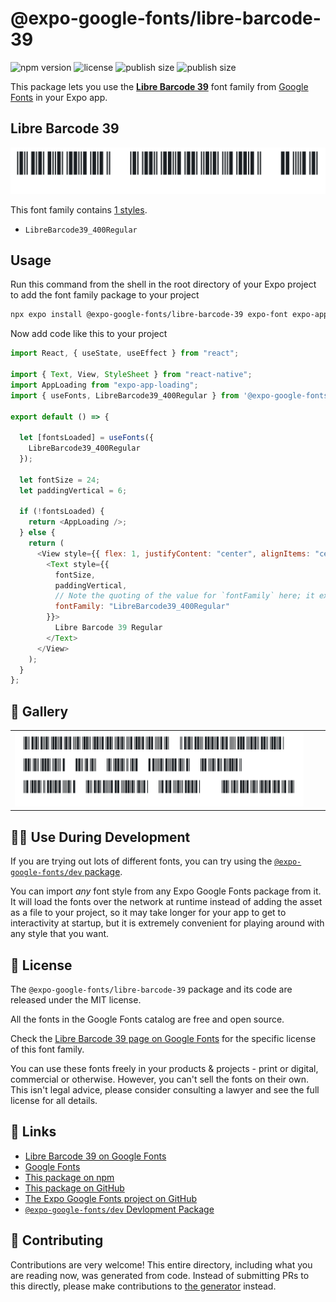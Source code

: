 # @expo-google-fonts/libre-barcode-39

![npm version](https://flat.badgen.net/npm/v/@expo-google-fonts/libre-barcode-39)
![license](https://flat.badgen.net/github/license/expo/google-fonts)
![publish size](https://flat.badgen.net/packagephobia/install/@expo-google-fonts/libre-barcode-39)
![publish size](https://flat.badgen.net/packagephobia/publish/@expo-google-fonts/libre-barcode-39)

This package lets you use the [**Libre Barcode 39**](https://fonts.google.com/specimen/Libre+Barcode+39) font family from [Google Fonts](https://fonts.google.com/) in your Expo app.

## Libre Barcode 39

![Libre Barcode 39](./font-family.png)

This font family contains [1 styles](#-gallery).

- `LibreBarcode39_400Regular`

## Usage

Run this command from the shell in the root directory of your Expo project to add the font family package to your project

```sh
npx expo install @expo-google-fonts/libre-barcode-39 expo-font expo-app-loading
```

Now add code like this to your project

```js
import React, { useState, useEffect } from "react";

import { Text, View, StyleSheet } from "react-native";
import AppLoading from "expo-app-loading";
import { useFonts, LibreBarcode39_400Regular } from '@expo-google-fonts/libre-barcode-39';

export default () => {

  let [fontsLoaded] = useFonts({
    LibreBarcode39_400Regular
  });

  let fontSize = 24;
  let paddingVertical = 6;

  if (!fontsLoaded) {
    return <AppLoading />;
  } else {
    return (
      <View style={{ flex: 1, justifyContent: "center", alignItems: "center" }}>
        <Text style={{
          fontSize,
          paddingVertical,
          // Note the quoting of the value for `fontFamily` here; it expects a string!
          fontFamily: "LibreBarcode39_400Regular"
        }}>
          Libre Barcode 39 Regular
        </Text>
      </View>
    );
  }
};
```

## 🔡 Gallery


||||
|-|-|-|
|![LibreBarcode39_400Regular](./LibreBarcode39_400Regular.ttf.png)||||


## 👩‍💻 Use During Development

If you are trying out lots of different fonts, you can try using the [`@expo-google-fonts/dev` package](https://github.com/expo/google-fonts/tree/master/font-packages/dev#readme).

You can import _any_ font style from any Expo Google Fonts package from it. It will load the fonts over the network at runtime instead of adding the asset as a file to your project, so it may take longer for your app to get to interactivity at startup, but it is extremely convenient for playing around with any style that you want.


## 📖 License

The `@expo-google-fonts/libre-barcode-39` package and its code are released under the MIT license.

All the fonts in the Google Fonts catalog are free and open source.

Check the [Libre Barcode 39 page on Google Fonts](https://fonts.google.com/specimen/Libre+Barcode+39) for the specific license of this font family.

You can use these fonts freely in your products & projects - print or digital, commercial or otherwise. However, you can't sell the fonts on their own. This isn't legal advice, please consider consulting a lawyer and see the full license for all details.

## 🔗 Links

- [Libre Barcode 39 on Google Fonts](https://fonts.google.com/specimen/Libre+Barcode+39)
- [Google Fonts](https://fonts.google.com/)
- [This package on npm](https://www.npmjs.com/package/@expo-google-fonts/libre-barcode-39)
- [This package on GitHub](https://github.com/expo/google-fonts/tree/master/font-packages/libre-barcode-39)
- [The Expo Google Fonts project on GitHub](https://github.com/expo/google-fonts)
- [`@expo-google-fonts/dev` Devlopment Package](https://github.com/expo/google-fonts/tree/master/font-packages/dev)

## 🤝 Contributing

Contributions are very welcome! This entire directory, including what you are reading now, was generated from code. Instead of submitting PRs to this directly, please make contributions to [the generator](https://github.com/expo/google-fonts/tree/master/packages/generator) instead.
